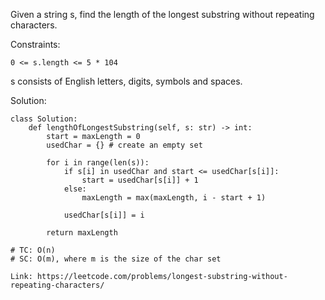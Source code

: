 Given a string s, find the length of the longest substring without repeating characters.

Constraints:
```
0 <= s.length <= 5 * 104
```
s consists of English letters, digits, symbols and spaces.

Solution:
```
class Solution:
    def lengthOfLongestSubstring(self, s: str) -> int:
        start = maxLength = 0
        usedChar = {} # create an empty set
        
        for i in range(len(s)):
            if s[i] in usedChar and start <= usedChar[s[i]]:
                start = usedChar[s[i]] + 1
            else:
                maxLength = max(maxLength, i - start + 1)
                
            usedChar[s[i]] = i
            
        return maxLength
                
# TC: O(n)
# SC: O(m), where m is the size of the char set
```
```
Link: https://leetcode.com/problems/longest-substring-without-repeating-characters/
```
